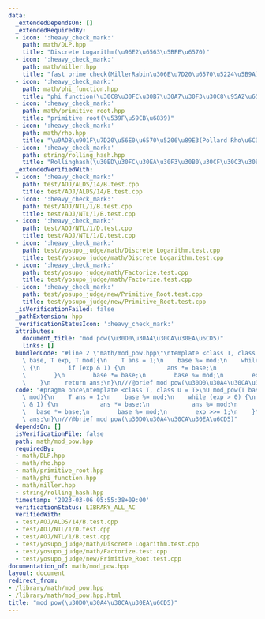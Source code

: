 ```yaml
---
data:
  _extendedDependsOn: []
  _extendedRequiredBy:
  - icon: ':heavy_check_mark:'
    path: math/DLP.hpp
    title: "Discrete Logarithm(\u96E2\u6563\u5BFE\u6570)"
  - icon: ':heavy_check_mark:'
    path: math/miller.hpp
    title: "fast prime check(MillerRabin\u306E\u7D20\u6570\u5224\u5B9A)"
  - icon: ':heavy_check_mark:'
    path: math/phi_function.hpp
    title: "phi function(\u30C8\u30FC\u30B7\u30A7\u30F3\u30C8\u95A2\u6570)"
  - icon: ':heavy_check_mark:'
    path: math/primitive_root.hpp
    title: "primitive root(\u539F\u59CB\u6839)"
  - icon: ':heavy_check_mark:'
    path: math/rho.hpp
    title: "\u9AD8\u901F\u7D20\u56E0\u6570\u5206\u89E3(Pollard Rho\u6CD5)"
  - icon: ':heavy_check_mark:'
    path: string/rolling_hash.hpp
    title: "Rollinghash(\u30ED\u30FC\u30EA\u30F3\u30B0\u30CF\u30C3\u30B7\u30E5)"
  _extendedVerifiedWith:
  - icon: ':heavy_check_mark:'
    path: test/AOJ/ALDS/14/B.test.cpp
    title: test/AOJ/ALDS/14/B.test.cpp
  - icon: ':heavy_check_mark:'
    path: test/AOJ/NTL/1/B.test.cpp
    title: test/AOJ/NTL/1/B.test.cpp
  - icon: ':heavy_check_mark:'
    path: test/AOJ/NTL/1/D.test.cpp
    title: test/AOJ/NTL/1/D.test.cpp
  - icon: ':heavy_check_mark:'
    path: test/yosupo_judge/math/Discrete Logarithm.test.cpp
    title: test/yosupo_judge/math/Discrete Logarithm.test.cpp
  - icon: ':heavy_check_mark:'
    path: test/yosupo_judge/math/Factorize.test.cpp
    title: test/yosupo_judge/math/Factorize.test.cpp
  - icon: ':heavy_check_mark:'
    path: test/yosupo_judge/new/Primitive_Root.test.cpp
    title: test/yosupo_judge/new/Primitive_Root.test.cpp
  _isVerificationFailed: false
  _pathExtension: hpp
  _verificationStatusIcon: ':heavy_check_mark:'
  attributes:
    document_title: "mod pow(\u30D0\u30A4\u30CA\u30EA\u6CD5)"
    links: []
  bundledCode: "#line 2 \"math/mod_pow.hpp\"\ntemplate <class T, class U = T>\nU mod_pow(T\
    \ base, T exp, T mod){\n    T ans = 1;\n    base %= mod;\n    while (exp > 0)\
    \ {\n        if (exp & 1) {\n            ans *= base;\n            ans %= mod;\n\
    \        }\n        base *= base;\n        base %= mod;\n        exp >>= 1;\n\
    \    }\n    return ans;\n}\n///@brief mod pow(\u30D0\u30A4\u30CA\u30EA\u6CD5)\n"
  code: "#pragma once\ntemplate <class T, class U = T>\nU mod_pow(T base, T exp, T\
    \ mod){\n    T ans = 1;\n    base %= mod;\n    while (exp > 0) {\n        if (exp\
    \ & 1) {\n            ans *= base;\n            ans %= mod;\n        }\n     \
    \   base *= base;\n        base %= mod;\n        exp >>= 1;\n    }\n    return\
    \ ans;\n}\n///@brief mod pow(\u30D0\u30A4\u30CA\u30EA\u6CD5)"
  dependsOn: []
  isVerificationFile: false
  path: math/mod_pow.hpp
  requiredBy:
  - math/DLP.hpp
  - math/rho.hpp
  - math/primitive_root.hpp
  - math/phi_function.hpp
  - math/miller.hpp
  - string/rolling_hash.hpp
  timestamp: '2023-03-06 05:55:38+09:00'
  verificationStatus: LIBRARY_ALL_AC
  verifiedWith:
  - test/AOJ/ALDS/14/B.test.cpp
  - test/AOJ/NTL/1/D.test.cpp
  - test/AOJ/NTL/1/B.test.cpp
  - test/yosupo_judge/math/Discrete Logarithm.test.cpp
  - test/yosupo_judge/math/Factorize.test.cpp
  - test/yosupo_judge/new/Primitive_Root.test.cpp
documentation_of: math/mod_pow.hpp
layout: document
redirect_from:
- /library/math/mod_pow.hpp
- /library/math/mod_pow.hpp.html
title: "mod pow(\u30D0\u30A4\u30CA\u30EA\u6CD5)"
---
```

